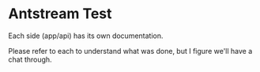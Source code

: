 # Antstream Test

Each side (app/api) has its own documentation.

Please refer to each to understand what was done, but I figure we'll have a chat through.
